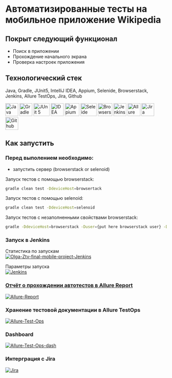 # Автоматизированные тесты на мобильное приложение Wikipedia 

## Покрыт следующий функционал

- Поиск в приложении
- Прохождение начального экрана
- Проверка настроек приложения

## Технологический стек
Java, Gradle, JUnit5, IntelliJ IDEA, Appium, Selenide, Browserstack, Jenkins, Allure TestOps, Jira, Github
<br/>

<img src="https://i.ibb.co/gtnxLqH/java.png" width="40" height="40"  alt="Java"/>
<img src="https://i.ibb.co/0jBcyBY/gradle-icon.png" width="40" height="40"  alt="Gradle"/>
<img src="https://i.ibb.co/PgvTPCh/Junit5.jpg" width="50" height="40"  alt="JUnit 5"/>
<img src="https://i.ibb.co/8YWqxkP/Intelleji.png" width="40" height="40"  alt="IDEA"/>
<img src="https://cdn.coursehunter.net/category/appium.png" width="45" height="40"  alt="Appium"/>
<img src="https://i.ibb.co/SmBNT3B/Selenide.jpg" width="50" height="40"  alt="Seleide"/>
<img src="https://cdn.freebiesupply.com/logos/thumbs/2x/browserstack-logo.png" width="45" height="40"  alt="Browserstack"/>
<img src="https://i.ibb.co/4p3B78k/Jenkins.jpg" width="40" height="40"  alt="Jenkins"/>
<img src="https://i.ibb.co/37MYfX4/allure.jpg" width="40" height="40"  alt="Allure TestOps"/>
<img src="https://i.ibb.co/RSv0PZv/Jira.png" width="40" height="40"  alt="Jira"/>
<img src="https://i.ibb.co/mCQd2Cx/Github.png" width="40" height="40"  alt="Github"/>


## Как запустить

### Перед выполением необходимо:

* запустить сервер (browserstack or selenoid)

Запуск тестов с помощью browserstack:

```bash
gradle clean test -DdeviceHost=browsertack
```

Запуск тестов с помощью selenoid:

```bash
gradle clean test -DdeviceHost=selenoid
```

Запуск тестов с незаполненными свойствами browserstack:

```bash
gradle -DdeviceHost=browserstack -Duser={put here browserstack user} -Dkey={put here browserstack access key} -Dapp={put here your browserstack app id} clean test
```
 
### Запуск в Jenkins
Статистика по запускам <br >
<a href="https://ibb.co/n7h7PmB"><img src="https://i.ibb.co/D939rWY/Olga-Ztv-final-mobile-project-Jenkins.png" alt="Olga-Ztv-final-mobile-project-Jenkins" border="0"></a>

Параметры запуска <br >
<a href="https://ibb.co/X7JDfrY"><img src="https://i.ibb.co/x15YKtF/Jenkins.png" alt="Jenkins" border="0">

### Отчёт о прохождении автотестов в Allure Report
<a href="https://ibb.co/M1XY2Cm"><img src="https://i.ibb.co/kDdRHSt/Allure-Report.png" alt="Allure-Report" border="0"></a>

### Хранение тестовой документации в Allure TestOps
<a href="https://ibb.co/gDqH4Xc"><img src="https://i.ibb.co/vJygXrM/Allure-Test-Ops.png" alt="Allure-Test-Ops" border="0"></a>

### Dashboard
<a href="https://ibb.co/XJmzBpm"><img src="https://i.ibb.co/JkXzL2X/Allure-Test-Ops-dash.png" alt="Allure-Test-Ops-dash" border="0"></a>

### Интерграция с Jira
<a href="https://ibb.co/3dBz4mJ"><img src="https://i.ibb.co/B3qNc21/Jira.png" alt="Jira" border="0"></a>


